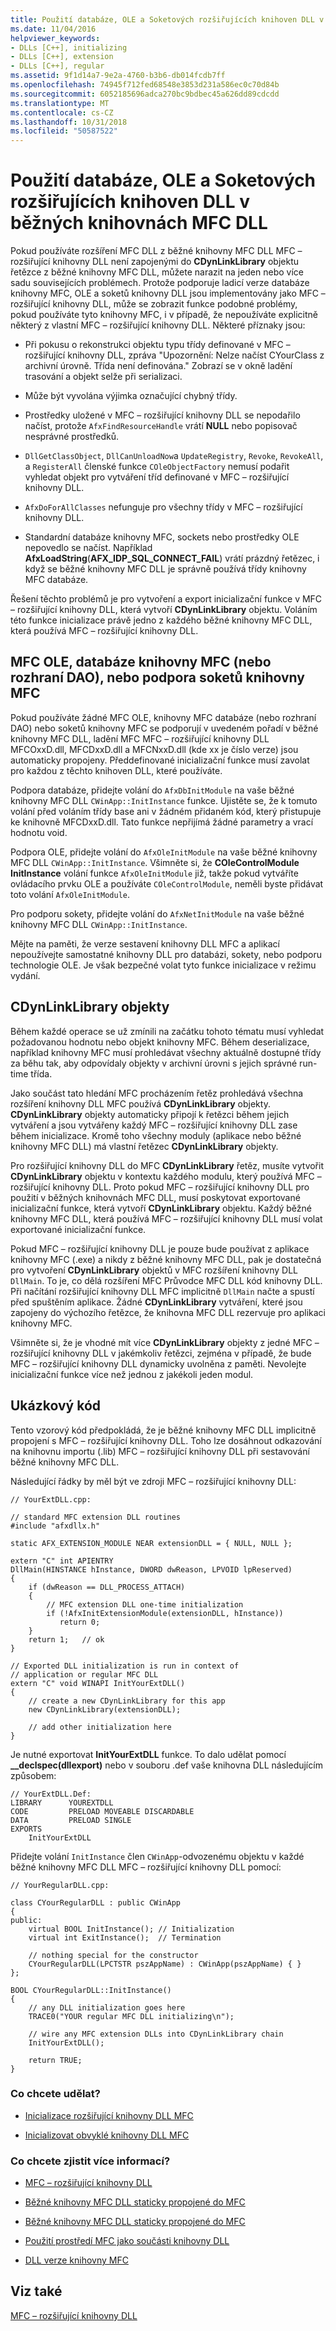 ```yaml
---
title: Použití databáze, OLE a Soketových rozšiřujících knihoven DLL v běžných knihovnách MFC DLL
ms.date: 11/04/2016
helpviewer_keywords:
- DLLs [C++], initializing
- DLLs [C++], extension
- DLLs [C++], regular
ms.assetid: 9f1d14a7-9e2a-4760-b3b6-db014fcdb7ff
ms.openlocfilehash: 74945f712fed68548e3853d231a586ec0c70d84b
ms.sourcegitcommit: 6052185696adca270bc9bdbec45a626dd89cdcdd
ms.translationtype: MT
ms.contentlocale: cs-CZ
ms.lasthandoff: 10/31/2018
ms.locfileid: "50587522"
---
```

# <a name="using-database-ole-and-sockets-mfc-extension-dlls-in-regular-mfc-dlls"></a>Použití databáze, OLE a Soketových rozšiřujících knihoven DLL v běžných knihovnách MFC DLL

Pokud používáte rozšíření MFC DLL z běžné knihovny MFC DLL MFC – rozšiřující knihovny DLL není zapojenými do **CDynLinkLibrary** objektu řetězce z běžné knihovny MFC DLL, můžete narazit na jeden nebo více sadu souvisejících problémech. Protože podporuje ladicí verze databáze knihovny MFC, OLE a soketů knihovny DLL jsou implementovány jako MFC – rozšiřující knihovny DLL, může se zobrazit funkce podobné problémy, pokud používáte tyto knihovny MFC, i v případě, že nepoužíváte explicitně některý z vlastní MFC – rozšiřující knihovny DLL. Některé příznaky jsou:

- Při pokusu o rekonstrukci objektu typu třídy definované v MFC – rozšiřující knihovny DLL, zpráva "Upozornění: Nelze načíst CYourClass z archivní úrovně. Třída není definována." Zobrazí se v okně ladění trasování a objekt selže při serializaci.

- Může být vyvolána výjimka označující chybný třídy.

- Prostředky uložené v MFC – rozšiřující knihovny DLL se nepodařilo načíst, protože `AfxFindResourceHandle` vrátí **NULL** nebo popisovač nesprávné prostředků.

- `DllGetClassObject`, `DllCanUnloadNow`a `UpdateRegistry`, `Revoke`, `RevokeAll`, a `RegisterAll` členské funkce `COleObjectFactory` nemusí podařit vyhledat objekt pro vytváření tříd definované v MFC – rozšiřující knihovny DLL.

- `AfxDoForAllClasses` nefunguje pro všechny třídy v MFC – rozšiřující knihovny DLL.

- Standardní databáze knihovny MFC, sockets nebo prostředky OLE nepovedlo se načíst. Například **AfxLoadString**(**AFX_IDP_SQL_CONNECT_FAIL**) vrátí prázdný řetězec, i když se běžné knihovny MFC DLL je správně používá třídy knihovny MFC databáze.

Řešení těchto problémů je pro vytvoření a export inicializační funkce v MFC – rozšiřující knihovny DLL, která vytvoří **CDynLinkLibrary** objektu. Voláním této funkce inicializace právě jedno z každého běžné knihovny MFC DLL, která používá MFC – rozšiřující knihovny DLL.

## <a name="mfc-ole-mfc-database-or-dao-or-mfc-sockets-support"></a>MFC OLE, databáze knihovny MFC (nebo rozhraní DAO), nebo podpora soketů knihovny MFC

Pokud používáte žádné MFC OLE, knihovny MFC databáze (nebo rozhraní DAO) nebo soketů knihovny MFC se podporují v uvedeném pořadí v běžné knihovny MFC DLL, ladění MFC MFC – rozšiřující knihovny DLL MFCOxxD.dll, MFCDxxD.dll a MFCNxxD.dll (kde xx je číslo verze) jsou automaticky propojeny. Předdefinované inicializační funkce musí zavolat pro každou z těchto knihoven DLL, které používáte.

Podpora databáze, přidejte volání do `AfxDbInitModule` na vaše běžné knihovny MFC DLL `CWinApp::InitInstance` funkce. Ujistěte se, že k tomuto volání před voláním třídy base ani v žádném přidaném kód, který přistupuje ke knihovně MFCDxxD.dll. Tato funkce nepřijímá žádné parametry a vrací hodnotu void.

Podpora OLE, přidejte volání do `AfxOleInitModule` na vaše běžné knihovny MFC DLL `CWinApp::InitInstance`. Všimněte si, že **COleControlModule InitInstance** volání funkce `AfxOleInitModule` již, takže pokud vytváříte ovládacího prvku OLE a používáte `COleControlModule`, neměli byste přidávat toto volání `AfxOleInitModule`.

Pro podporu sokety, přidejte volání do `AfxNetInitModule` na vaše běžné knihovny MFC DLL `CWinApp::InitInstance`.

Mějte na paměti, že verze sestavení knihovny DLL MFC a aplikací nepoužívejte samostatné knihovny DLL pro databázi, sokety, nebo podporu technologie OLE. Je však bezpečné volat tyto funkce inicializace v režimu vydání.

## <a name="cdynlinklibrary-objects"></a>CDynLinkLibrary objekty

Během každé operace se už zmínili na začátku tohoto tématu musí vyhledat požadovanou hodnotu nebo objekt knihovny MFC. Během deserializace, například knihovny MFC musí prohledávat všechny aktuálně dostupné třídy za běhu tak, aby odpovídaly objekty v archivní úrovni s jejich správné run-time třída.

Jako součást tato hledání MFC procházením řetěz prohledává všechna rozšíření knihovny DLL MFC používá **CDynLinkLibrary** objekty. **CDynLinkLibrary** objekty automaticky připojí k řetězci během jejich vytváření a jsou vytvářeny každý MFC – rozšiřující knihovny DLL zase během inicializace. Kromě toho všechny moduly (aplikace nebo běžné knihovny MFC DLL) má vlastní řetězec **CDynLinkLibrary** objekty.

Pro rozšiřující knihovny DLL do MFC **CDynLinkLibrary** řetěz, musíte vytvořit **CDynLinkLibrary** objektu v kontextu každého modulu, který používá MFC – rozšiřující knihovny DLL. Proto pokud MFC – rozšiřující knihovny DLL pro použití v běžných knihovnách MFC DLL, musí poskytovat exportované inicializační funkce, která vytvoří **CDynLinkLibrary** objektu. Každý běžné knihovny MFC DLL, která používá MFC – rozšiřující knihovny DLL musí volat exportované inicializační funkce.

Pokud MFC – rozšiřující knihovny DLL je pouze bude používat z aplikace knihovny MFC (.exe) a nikdy z běžné knihovny MFC DLL, pak je dostatečná pro vytvoření **CDynLinkLibrary** objektů v MFC rozšíření knihovny DLL `DllMain`. To je, co dělá rozšíření MFC Průvodce MFC DLL kód knihovny DLL. Při načítání rozšiřující knihovny DLL MFC implicitně `DllMain` načte a spustí před spuštěním aplikace. Žádné **CDynLinkLibrary** vytváření, které jsou zapojeny do výchozího řetězce, že knihovna MFC DLL rezervuje pro aplikaci knihovny MFC.

Všimněte si, že je vhodné mít více **CDynLinkLibrary** objekty z jedné MFC – rozšiřující knihovny DLL v jakémkoliv řetězci, zejména v případě, že bude MFC – rozšiřující knihovny DLL dynamicky uvolněna z paměti. Nevolejte inicializační funkce více než jednou z jakékoli jeden modul.

## <a name="sample-code"></a>Ukázkový kód

Tento vzorový kód předpokládá, že je běžné knihovny MFC DLL implicitně propojení s MFC – rozšiřující knihovny DLL. Toho lze dosáhnout odkazování na knihovnu importu (.lib) MFC – rozšiřující knihovny DLL při sestavování běžné knihovny MFC DLL.

Následující řádky by měl být ve zdroji MFC – rozšiřující knihovny DLL:

```
// YourExtDLL.cpp:

// standard MFC extension DLL routines
#include "afxdllx.h"

static AFX_EXTENSION_MODULE NEAR extensionDLL = { NULL, NULL };

extern "C" int APIENTRY
DllMain(HINSTANCE hInstance, DWORD dwReason, LPVOID lpReserved)
{
    if (dwReason == DLL_PROCESS_ATTACH)
    {
        // MFC extension DLL one-time initialization
        if (!AfxInitExtensionModule(extensionDLL, hInstance))
           return 0;
    }
    return 1;   // ok
}

// Exported DLL initialization is run in context of
// application or regular MFC DLL
extern "C" void WINAPI InitYourExtDLL()
{
    // create a new CDynLinkLibrary for this app
    new CDynLinkLibrary(extensionDLL);

    // add other initialization here
}
```

Je nutné exportovat **InitYourExtDLL** funkce. To dalo udělat pomocí **__declspec(dllexport)** nebo v souboru .def vaše knihovna DLL následujícím způsobem:

```
// YourExtDLL.Def:
LIBRARY      YOUREXTDLL
CODE         PRELOAD MOVEABLE DISCARDABLE
DATA         PRELOAD SINGLE
EXPORTS
    InitYourExtDLL
```

Přidejte volání `InitInstance` člen `CWinApp`-odvozenému objektu v každé běžné knihovny MFC DLL MFC – rozšiřující knihovny DLL pomocí:

```
// YourRegularDLL.cpp:

class CYourRegularDLL : public CWinApp
{
public:
    virtual BOOL InitInstance(); // Initialization
    virtual int ExitInstance();  // Termination

    // nothing special for the constructor
    CYourRegularDLL(LPCTSTR pszAppName) : CWinApp(pszAppName) { }
};

BOOL CYourRegularDLL::InitInstance()
{
    // any DLL initialization goes here
    TRACE0("YOUR regular MFC DLL initializing\n");

    // wire any MFC extension DLLs into CDynLinkLibrary chain
    InitYourExtDLL();

    return TRUE;
}
```

### <a name="what-do-you-want-to-do"></a>Co chcete udělat?

- [Inicializace rozšiřující knihovny DLL MFC](../build/run-time-library-behavior.md#initializing-extension-dlls)

- [Inicializovat obvyklé knihovny DLL MFC](../build/run-time-library-behavior.md#initializing-regular-dlls)

### <a name="what-do-you-want-to-know-more-about"></a>Co chcete zjistit více informací?

- [MFC – rozšiřující knihovny DLL](../build/extension-dlls.md)

- [Běžné knihovny MFC DLL staticky propojené do MFC](../build/regular-dlls-statically-linked-to-mfc.md)

- [Běžné knihovny MFC DLL staticky propojené do MFC](../build/regular-dlls-dynamically-linked-to-mfc.md)

- [Použití prostředí MFC jako součásti knihovny DLL](../mfc/tn011-using-mfc-as-part-of-a-dll.md)

- [DLL verze knihovny MFC](../mfc/tn033-dll-version-of-mfc.md)

## <a name="see-also"></a>Viz také

[MFC – rozšiřující knihovny DLL](../build/extension-dlls.md)